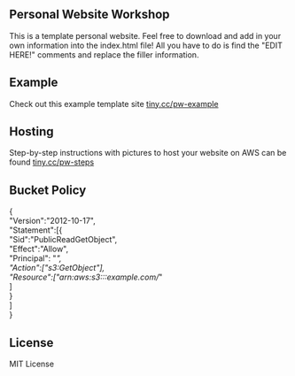 ## Personal Website Workshop
This is a template personal website. Feel free to download and add in your own information into the index.html file! All you have to do is find the "EDIT HERE!" comments and replace the filler information.

## Example
Check out this example template site [tiny.cc/pw-example](https://tiny.cc/pw-example)

## Hosting
Step-by-step instructions with pictures to host your website on AWS can be found [tiny.cc/pw-steps](https://docs.google.com/document/d/1o64vjfZwpKMjpTm9GaTauZhlDqMVSAERpGxY7_dhZ70/edit?usp=sharing)

## Bucket Policy
{  
  "Version":"2012-10-17",  
  "Statement":[{  
	"Sid":"PublicReadGetObject",  
        "Effect":"Allow",  
	  "Principal": "*",  
      "Action":["s3:GetObject"],  
      "Resource":["arn:aws:s3:::example.com/*"  
      ]  
    }  
  ]  
}


## License
MIT License
